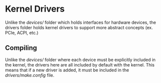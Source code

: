 # Kernel Drivers
Unlike the *devices/* folder which holds interfaces for hardware devices, the 
drivers folder holds kernel drivers to support more abstract concepts (ex. PCIe,
ACPI, etc.)

## Compiling
Unlike the *devices/* folder where each device must be explicitly included in
the kernel, the drivers here are all included by default with the kernel. This
means that if a new driver is added, it must be included in the 
*drivers/make.config* file.